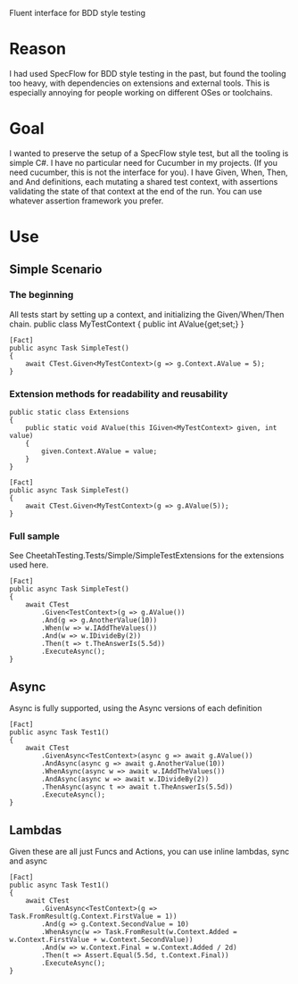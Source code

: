 Fluent interface for BDD style testing

# Reason
I had used SpecFlow for BDD style testing in the past, but found the tooling too heavy, with dependencies on extensions and external tools.
This is especially annoying for people working on different OSes or toolchains.

# Goal
I wanted to preserve the setup of a SpecFlow style test, but all the tooling is simple C#. I have no particular need for Cucumber in my projects. (If you need cucumber, this is not the interface for you).
I have Given, When, Then, and And definitions, each mutating a shared test context, with assertions validating the state of that context at the end of the run. You can use whatever assertion framework you prefer.

# Use

## Simple Scenario

### The beginning
All tests start by setting up a context, and initializing the Given/When/Then chain.
    public class MyTestContext
    {
        public int AValue{get;set;}
    }
    
    [Fact]
    public async Task SimpleTest()
    {
        await CTest.Given<MyTestContext>(g => g.Context.AValue = 5);
    }

### Extension methods for readability and reusability
    public static class Extensions
    {
        public static void AValue(this IGiven<MyTestContext> given, int value)
        {
            given.Context.AValue = value;
        }
    }
    
    [Fact]
    public async Task SimpleTest()
    {
        await CTest.Given<MyTestContext>(g => g.AValue(5));
    }
    
### Full sample
See CheetahTesting.Tests/Simple/SimpleTestExtensions for the extensions used here.

    [Fact]
    public async Task SimpleTest()
    {
        await CTest
            .Given<TestContext>(g => g.AValue())
            .And(g => g.AnotherValue(10))
            .When(w => w.IAddTheValues())
            .And(w => w.IDivideBy(2))
            .Then(t => t.TheAnswerIs(5.5d))
            .ExecuteAsync();
    }

## Async
Async is fully supported, using the Async versions of each definition
    
    [Fact]
    public async Task Test1()
    {
        await CTest
            .GivenAsync<TestContext>(async g => await g.AValue())
            .AndAsync(async g => await g.AnotherValue(10))
            .WhenAsync(async w => await w.IAddTheValues())
            .AndAsync(async w => await w.IDivideBy(2))
            .ThenAsync(async t => await t.TheAnswerIs(5.5d))
            .ExecuteAsync();
    }
        
## Lambdas
Given these are all just Funcs and Actions, you can use inline lambdas, sync and async

    [Fact]
    public async Task Test1()
    {
        await CTest
            .GivenAsync<TestContext>(g => Task.FromResult(g.Context.FirstValue = 1))
            .And(g => g.Context.SecondValue = 10)
            .WhenAsync(w => Task.FromResult(w.Context.Added = w.Context.FirstValue + w.Context.SecondValue))
            .And(w => w.Context.Final = w.Context.Added / 2d)
            .Then(t => Assert.Equal(5.5d, t.Context.Final))
            .ExecuteAsync();
    }
